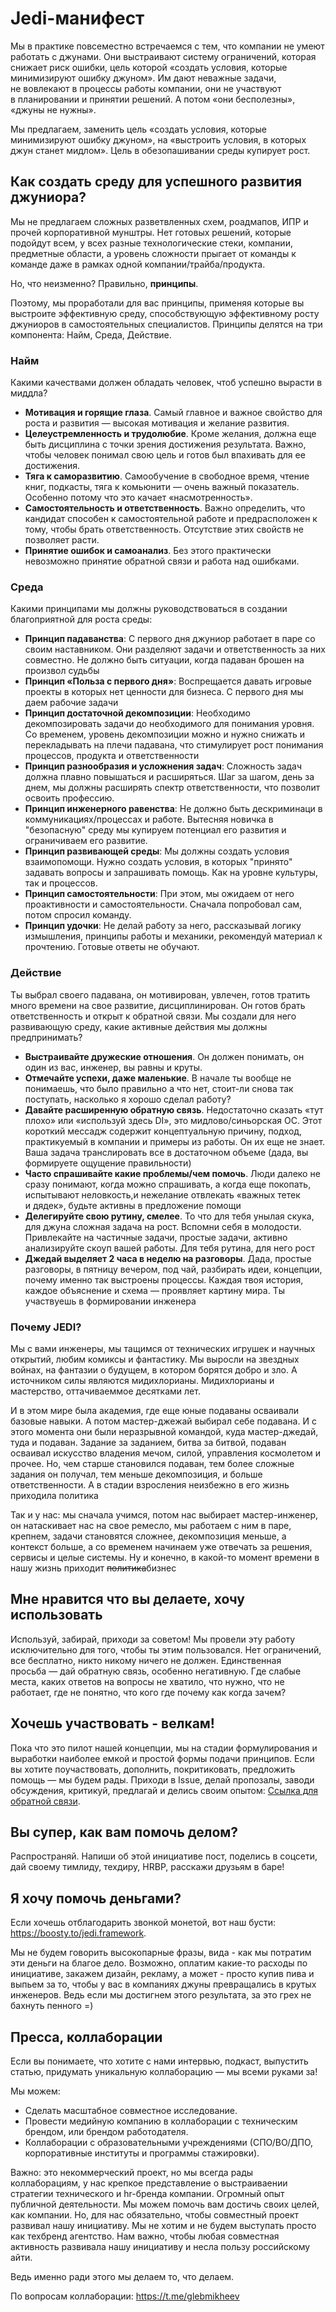 # Jedi-манифест
Мы в практике повсеместно встречаемся с тем, что компании не умеют работать с джунами. Они выстраивают систему ограничений, которая снижает риск ошибки, цель которой «создать условия, которые минимизируют ошибку джуном». Им дают неважные задачи, не вовлекают в процессы работы компании, они не участвуют в планировании и принятии решений. А потом «они бесполезны», «джуны не нужны».

Мы предлагаем, заменить цель «создать условия, которые минимизируют ошибку джуном», на «выстроить условия, в которых джун станет мидлом». Цель в обезопашивании среды купирует рост.

## Как создать среду для успешного развития джуниора?
Мы не предлагаем сложных разветвленных схем, роадмапов, ИПР и прочей корпоративной мунштры. Нет готовых решений, которые подойдут всем, у всех разные технологические стеки, компании, предметные области, а уровень сложности прыгает от команды к команде даже в рамках одной компании/трайба/продукта.

Но, что неизменно? Правильно, **принципы**.

Поэтому, мы проработали для вас принципы, применяя которые вы выстроите эффективную среду, способствующую эффективному росту джуниоров в самостоятельных специалистов. Принципы делятся на три компонента: Найм, Среда, Действие.

### Найм
Какими качествами должен обладать человек, чтоб успешно вырасти в миддла?

- **Мотивация и горящие глаза**. Самый главное и важное свойство для роста и развития — высокая мотивация и желание развития.
- **Целеустремленность и трудолюбие**. Кроме желания, должна еще быть дисциплина с точки зрения достижения результата. Важно, чтобы человек понимал свою цель и готов был впахивать для ее достижения.
- **Тяга к саморазвитию**. Самообучение в свободное время, чтение книг, подкасты, тяга к комьюнити — очень важный показатель. Особенно потому что это качает «насмотренность».
- **Самостоятельность и ответственность**. Важно определить, что кандидат способен к самостоятельной работе и предрасположен к тому, чтобы брать ответственность. Отсутствие этих свойств не позволяет расти.
- **Принятие ошибок и самоанализ**. Без этого практически невозможно принятие обратной связи и работа над ошибками.

### Среда
Какими принципами мы должны руководствоваться в создании благоприятной для роста среды:
- **Принцип падаванства**: С первого дня джуниор работает в паре со своим наставником. Они разделяют задачи и ответственность за них совместно. Не должно быть ситуации, когда падаван брошен на произвол судьбы
- **Принцип «Польза с первого дня»**: Воспрещается давать игровые проекты в которых нет ценности для бизнеса. С первого дня мы даем рабочие задачи
- **Принцип достаточной декомпозиции**: Необходимо декомпозировать задачи до необходимого для понимания уровня. Со временем, уровень декомпозиции можно и нужно снижать и перекладывать на плечи падавана, что стимулирует рост понимания процессов, продукта и ответственности
- **Принцип разнообразия и усложнения задач**: Сложность задач должна плавно повышаться и расширяться. Шаг за шагом, день за днем, мы должны расширять спектр ответственности, что позволит освоить профессию.
- **Принцип инженерного равенства**: Не должно быть дескриминаци в коммуникациях/процессах и работе. Вытесняя новичка в "безопасную" среду мы купируем потенциал его развития и ограничиваем его развитие.
- **Принцип развивающей среды**: Мы должны создать условия взаимопомощи. Нужно создать условия, в которых "принято" задавать вопросы и запрашивать помощь. Как на уровне культуры, так и процессов.
- **Принцип самостоятельности**: При этом, мы ожидаем от него проактивности и самостоятельности. Сначала попробовал сам, потом спросил команду.
- **Принцип удочки**: Не делай работу за него, рассказывай логику измышления, принципы работы и механики, рекомендуй материал к прочтению. Готовые ответы не обучают.

### Действие
Ты выбрал своего падавана, он мотивирован, увлечен, готов тратить много времени на свое развитие, дисциплинирован. Он готов брать ответственность и открыт к обратной связи. Мы создали для него развивающую среду, какие активные действия мы должны предпринимать?

- **Выстраивайте дружеские отношения**. Он должен понимать, он один из вас, инженер, вы равны и круты.
- **Отмечайте успехи, даже маленькие**. В начале ты вообще не понимаешь, что было правильно а что нет, стоит-ли снова так поступать, насколько я хорошо сделал работу?
- **Давайте расширенную обратную связь**. Недостаточно сказать «тут плохо» или «используй здесь DI», это мидлово/синьорская ОС. Этот короткий мессадж содержит концептуальную причину, подход, практикуемый в компании и примеры из работы. Он их еще не знает. Ваша задача транслировать все в достаточном объеме (дада, вы формируете ощущение правильности)
- **Часто спрашивайте какие проблемы/чем помочь**. Люди далеко не сразу понимают, когда можно спрашивать, а когда еще покопать, испытывают неловкость,и нежелание отвлекать «важных тетек и дядек», будьте активны в предложение помощи
- **Делегируйте свою рутину, смелее**. То что для тебя унылая скука, для джуна сложная задача на рост. Вспомни себя в молодости. Привлекайте на частичные задачи, простые задачи, активно анализируйте скоуп вашей работы. Для тебя рутина, для него рост
- **Джедай выделяет 2 часа в неделю на разговоры**. Дада, простые разговоры, в пятницу вечером, под чай, разбирать идеи, концепции, почему именно так выстроены процессы. Каждая твоя история, каждое объяснение и схема — проявляет картину мира. Ты участвуешь в формировании инженера

### Почему JEDI?
Мы с вами инженеры, мы тащимся от технических игрушек и научных открытий, любим комиксы и фантастику. Мы выросли на звездных войнах, на фантазии о будущем, в котором борятся добро и зло. А источником силы являются мидихлорианы. Мидихлорианы и мастерство, оттачиваеммое десятками лет. 

И в этом мире была академия, где еще юные подаваны осваивали базовые навыки. А потом мастер-джежай выбирал себе подавана. И с этого момента они были неразрывной командой, куда мастер-джедай, туда и подаван. Задание за заданием, битва за битвой, подаван осваивал искусство владения мечом, силой, управления космолетом и прочее. Но, чем старше становился подаван, тем более сложные задания он получал, тем меньше декомпозиция, и больше ответственности. А в стадии взросления неизбежно в его жизнь приходила политика

Так и у нас: мы сначала учимся, потом нас выбирает мастер-инженер, он натаскивает нас на свое ремесло, мы работаем с ним в паре, крепнем, задачи становятся сложнее, декомпозиция меньше, а контекст больше, а со временем начинаем уже отвечать за решения, сервисы и целые системы. Ну и конечно, в какой-то момент времени в нашу жизнь приходит ~~политика~~бизнес

## Мне нравится что вы делаете, хочу использовать
Используй, забирай, приходи за советом! Мы провели эту работу исключительно для того, чтобы ты этим пользовался. Нет ограничений, все бесплатно, никто никому ничего не должен. Единственная просьба — дай обратную связь, особенно негативную. Где слабые места, каких ответов на вопросы не хватило, что нужно, что не работает, где не понятно, что кого где почему как когда зачем?

## Хочешь участвовать - велкам!
Пока что это пилот нашей концепции, мы на стадии формулирования и выработки наиболее емкой и простой формы подачи принципов. Если вы хотите поучаствовать, дополнить, покритиковать, предложить помощь — мы будем рады. Приходи в Issue, делай пропозалы, заводи обсуждения, критикуй, предлагай и делись своим опытом:
[Ссылка для обратной связи]([url](https://docs.google.com/forms/d/e/1FAIpQLScgYUdCjDws2Ce-f_dixWNOn4Cu5PNrV6bAR4Nns3Y7uOLA0w/viewform?usp=sf_link)).

## Вы супер, как вам помочь делом?
Распространяй. Напиши об этой инициативе пост, поделись в соцсети, дай своему тимлиду, техдиру, HRBP, расскажи друзьям в баре!

## Я хочу помочь деньгами?
Если хочешь отблагодарить звонкой монетой, вот наш бусти: https://boosty.to/jedi.framework.

Мы не будем говорить высокопарные фразы, вида - как мы потратим эти деньги на благое дело. Возможно, оплатим какие-то расходы по инициативе, закажем дизайн, рекламу, а может - просто купив пива и выпьем за то, чтобы у вас в компаниях джуны превращались в крутых инженеров. Ведь если мы достигнем этого результата, за это грех не бахнуть пенного =)

## Пресса, коллаборации
Если вы понимаете, что хотите с нами интервью, подкаст, выпустить статью, придумать уникальную коллаборацию — мы всеми руками за!

Мы можем:
- Сделать масштабное совместное исследование.
- Провести медийную компанию в коллаборации с техническим брендом, или брендом работодателя.
- Коллаборации с образовательными учреждениями (СПО/ВО/ДПО, корпоративные институты и программы стажировки).

Важно: это некоммерческий проект, но мы всегда рады коллаборациям, у нас крепкое представление о выстраиваении стратегии технического и hr-бренда компании. Огромный опыт публичной деятельности. Мы можем помочь вам достичь своих целей, как компании. Но, для нас обязательно, чтобы совместный проект развивал нашу инициативу. Мы не хотим и не будем выступать просто как техбренд агентство. Нам важно, чтобы любая совместная активность развивала нашу инициативу и несла пользу российскому айти. 

Ведь именно ради этого мы делаем то, что делаем.

По вопросам коллаборации: https://t.me/glebmikheev
